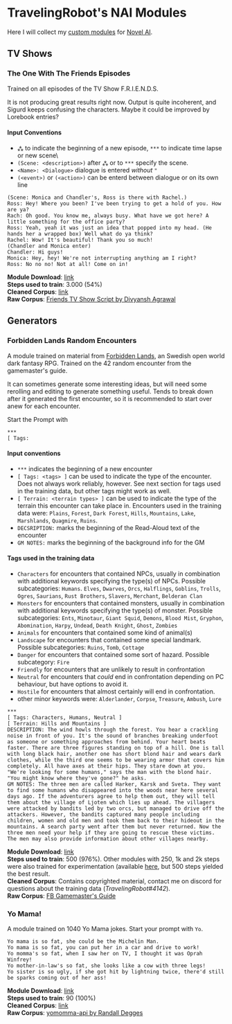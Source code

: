 # TravelingRobot's NAI Modules
Here I will collect my [custom modules](https://naidb.miraheze.org/wiki/Detailed_Concepts#AI_Modules) for [Novel AI](https://novelai.net/).

## TV Shows

### The One With The Friends Episodes
Trained on all episodes of the TV Show F.R.I.E.N.D.S.

It is not producing great results right now. Output is quite incoherent, and Sigurd keeps confusing the characters. Maybe it could be improved by Lorebook entries?

#### Input Conventions
* `⁂` to indicate the beginning of a new episode, `***` to indicate time lapse or new scene\
* `(Scene: <description>)` after `⁂` or to `***` specify the scene.
* `<Name>: <Dialogue>` dialogue is entered *without* `"`
* `(<event>)` or `(<action>)` can be enterd between dialogue or on its own line

```
(Scene: Monica and Chandler's, Ross is there with Rachel.)
Ross: Hey! Where you been? I've been trying to get a hold of you. How are ya?
Rach: Oh good. You know me, always busy. What have we got here? A little something for the office party?
Ross: Yeah, yeah it was just an idea that popped into my head. (He hands her a wrapped box) Well what do ya think?
Rachel: Wow! It's beautiful! Thank you so much!
(Chandler and Monica enter)
Chandler: Hi guys!
Monica: Hey, hey! We're not interrupting anything am I right?
Ross: No no no! Not at all! Come on in!
```

**Module Download**: [link](https://github.com/TravellingRobot/NAI_modules/blob/main/tv_shows/friends/F.R.I.E.N.D.S..module)\
**Steps used to train**: 3.000 (54%)\
**Cleaned Corpus**: [link](https://github.com/TravellingRobot/NAI_modules/blob/main/tv_shows/friends/Friends_Transcript_cleaned.txt)\
**Raw Corpus**: [Friends TV Show Script by Divyansh Agrawal](https://www.kaggle.com/divyansh22/friends-tv-show-script)

## Generators

### Forbidden Lands Random Encounters
A module trained on material from [Forbidden Lands](https://freeleaguepublishing.com/en/games/forbidden-lands/), an Swedish open world dark fantasy RPG. Trained on the 42 random encounter from the gamemaster's guide.

It can sometimes generate some interesting ideas, but will need some rerolling and editing to generate something useful. Tends to break down after it generated the first encounter, so it is recommended to start over anew for each encounter.

Start the Prompt with
```
***
[ Tags:
```

#### Input conventions
* `***` indicates the beginning of a new encounter
* `[ Tags: <tags> ]` can be used to indicate the type of the encounter. Does not always work reliably, however. See next section for tags used in the training data, but other tags might work as well.
* `[ Terrain: <terrain types> ]`  can be used to indicate the type of the terrain this encounter can take place in. Encounters used in the training data were: `Plains`, `Forest`, `Dark Forest`, `Hills`, `Mountains`, `Lake`, `Marshlands`, `Quagmire`, `Ruins`.
* `DECSRIPTION:` marks the beginning of the Read-Aloud text of the encounter
* `GM NOTES:` marks the beginning of the background info for the GM

#### Tags used in the training data
* `Characters` for encounters that contained NPCs, usually in combination with additional keywords specifying the type(s) of NPCs. Possible subcategories: `Humans`. `Elves`, `Dwarves`, `Orcs`, `Halflings`, `Goblins`, `Trolls`, `Ogres`, `Saurians`, `Rust Brothers`, `Slavers`, `Merchant`, `Belderan Clan`
* `Monsters` for encounters that contained monsters, usually in combination with additional keywords specifying the type(s) of monster. Possible subcategories: `Ents`, `Minotaur`, `Giant Squid`, `Demons`, `Blood Mist`, `Gryphon`, `Abomination`, `Harpy`, `Undead`, `Death Knight`, `Ghost`, `Zombies`
* `Animals` for encounters that contained some kind of animal(s)
* `Landscape` for encounters that contained some special landmark. Possible subcategories: `Ruins`, `Tomb`, `Cottage`
* `Danger` for encounters that contained some sort of hazard. Possible subcategory: `Fire`
* `Friendly` for encounters that are unlikely to result in confrontation
* `Neutral` for encounters that *could* end in confrontation depending on PC behaviour, but have options to avoid it.
* `Hostile` for encounters that almost certainly will end in confrontation.
* other minor keywords were: `Alderlander`, `Corpse`, `Treasure`, `Ambush`, `Lure`

```
***
[ Tags: Characters, Humans, Neutral ]
[ Terrain: Hills and Mountains ]
DESCRIPTION: The wind howls through the forest. You hear a crackling noise in front of you. It's the sound of branches breaking underfoot as someone or something approaches from behind. Your heart beats faster. There are three figures standing on top of a hill. One is tall with long black hair, another one has short blond hair and wears dark clothes, while the third one seems to be wearing armor that covers him completely. All have axes at their hips. They stare down at you. "We're looking for some humans," says the man with the blond hair. "You might know where they've gone?" he asks.
GM NOTES: The three men are called Harker, Karsk and Sveta. They want to find some humans who disappeared into the woods near here several days ago. If the adventurers agree to help them out, they will tell them about the village of Ljoten which lies up ahead. The villagers were attacked by bandits led by two orcs, but managed to drive off the attackers. However, the bandits captured many people including children, women and old men and took them back to their hideout in the mountains. A search party went after them but never returned. Now the three men need your help if they are going to rescue these victims. The men may also provide information about other villages nearby.
```
**Module Download**: [link](...)\
**Steps used to train**: 500 (976%). Other modules with 250, 1k and 2k steps were also trained for experimentation (available [here](), but 500 steps yielded the best result.\
**Cleaned Corpus**: Contains copyrighted material, contact me on discord for questions about the training data (*TravelingRobot#4142*).\
**Raw Corpus**: [FB Gamemaster's Guide](https://freeleaguepublishing.com/en/store/?product_id=4608913440905)

### Yo Mama!
A module trained on 1040 Yo Mama jokes. Start your prompt with `Yo`.
```
Yo mama is so fat, she could be the Michelin Man.
Yo mama is so fat, you can put her in a car and drive to work!
Yo momma's so fat, when I saw her on TV, I thought it was Oprah Winfrey!
Yo mother-in-law's so fat, she looks like a cow with three legs!
Yo sister is so ugly, if she got hit by lightning twice, there'd still be sparks coming out of her ass!
```
**Module Download**: [link](https://raw.githubusercontent.com/TravellingRobot/NAI_modules/main/generators/yo_mama/Yo%20Mama!.module)\
**Steps used to train**: 90 (100%)\
**Cleaned Corpus**: [link](https://github.com/TravellingRobot/NAI_modules/blob/main/generators/yo_mama/jokes_cleaned.txt)\
**Raw Corpus**: [yomomma-api by Randall Degges](https://github.com/rdegges/yomomma-api/blob/master/jokes.txt)
